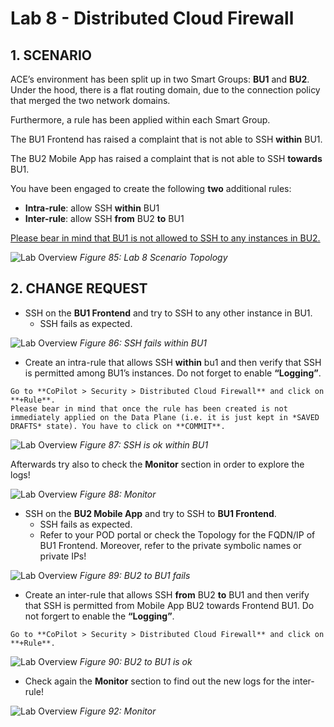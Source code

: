 # Lab 8 - Distributed Cloud Firewall

## 1. SCENARIO

ACE’s environment has been split up in two Smart Groups: **BU1** and **BU2**. Under the hood, there is a flat routing domain, due to the connection policy that merged the two network domains.

Furthermore, a rule has been applied within each Smart Group.


The BU1 Frontend has raised a complaint that is not able to SSH **within** BU1.

The BU2 Mobile App has raised a complaint that is not able to SSH **towards** BU1.

You have been engaged to create the following **two** additional rules:

- **Intra-rule**: allow SSH **within** BU1
- **Inter-rule**: allow SSH **from** BU2 **to** BU1

<ins>Please bear in mind that BU1 is not allowed to SSH to any instances in BU2.</ins>

![Lab Overview](images/lab8-topology.png)
_Figure 85: Lab 8 Scenario Topology_


## 2. CHANGE REQUEST

- SSH on the **BU1 Frontend** and try to SSH to any other instance in BU1.
  - SSH fails as expected.

![Lab Overview](images/lab8-topology.png)
_Figure 86: SSH fails within BU1_

- Create an intra-rule that allows SSH **within** bu1 and then verify that SSH is permitted among BU1’s instances. Do not forget to enable **“Logging”**.

```{tip}
Go to **CoPilot > Security > Distributed Cloud Firewall** and click on **+Rule**.
Please bear in mind that once the rule has been created is not immediately applied on the Data Plane (i.e. it is just kept in *SAVED DRAFTS* state). You have to click on **COMMIT**.
```

![Lab Overview](images/lab8-sshok.png)
_Figure 87: SSH is ok within BU1_

Afterwards try also to check the **Monitor** section in order to explore the logs!

![Lab Overview](images/lab8-monitor.png)
_Figure 88: Monitor_

- SSH on the **BU2 Mobile App** and try to SSH to **BU1 Frontend**.
  - SSH fails as expected.
  - Refer to your POD portal or check the Topology for the FQDN/IP of BU1 Frontend. Moreover, refer to the private symbolic names or private IPs!

![Lab Overview](images/lab8-bu2tobu1.png)
_Figure 89: BU2 to BU1 fails_

- Create an inter-rule that allows SSH **from** BU2 **to** BU1 and then verify that SSH is permitted from Mobile App BU2 towards Frontend BU1. Do not forgert to enable the **“Logging”**.

```{tip}
Go to **CoPilot > Security > Distributed Cloud Firewall** and click on **+Rule**.
```

![Lab Overview](images/lab8-bu2tobu1ok.png)
_Figure 90: BU2 to BU1 is ok_

- Check again the **Monitor** section to find out the new logs for the inter-rule!

![Lab Overview](images/lab8-monitor2.png)
_Figure 92: Monitor_